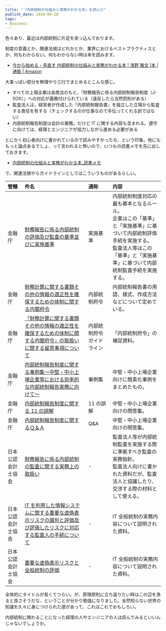```yaml
---
title: "『内部統制の仕組みと実務がわかる本』を読んだ"
publish_date: 2019-09-28
tags:
- Business
---
```


色々あり、最近は内部統制に片足を突っ込んでおります。

制度の意義とか、関連法規はどれかとか、業界におけるベストプラクティスとか、何もわからない。何もわからない時は本を読みます。

- [今から始める・見直す 内部統制の仕組みと実務がわかる本 | 浅野 雅文 |本 | 通販 | Amazon](https://www.amazon.co.jp/dp/4502295817)

大事っぽい部分を無理やり三行でまとめるとこんな感じ。

- すべての上場企業は金商法のもと、「財務報告に係る内部統制報告制度（J-SOX）」への対応が義務付けられている（違反したら当然罰則がある）
- 監査法人は、経営者が作成した「内部統制報告書」を独立した立場から監査する責任を有する（チェックするのが仕事なので手伝ってくれる訳ではない）
- 内部統制報告制度は会計の業務。だけど IT に関する内容も含まれる。遵守に向けては、経理とエンジニアが協力しながら進める必要がある

とにかく初心者向けに書かれているので読みやすかったな、という印象。他にももっと論点あるでしょ、って言われると怖いので、いつもの読書メモを先に出しておきます。

- [内部統制の仕組みと実務がわかる本_読書メモ](https://gist.github.com/gushernobindsme/e5f6a428b62965b5fa9d60f1cb2694de)

で、関連法規やらガイドラインとしてはこういうものがあるらしい。

| 管轄 | 件名 | 通称 | 内容 |
|:--|:--|:--|:--|
| 金融庁 | [財務報告に係る内部統制の評価及び監査の基準並びに実施基準](https://www.fsa.go.jp/singi/singi_kigyou/tosin/20110330/01.pdf) | 実施基準 | 内部統制制度対応の最も基本となるルール。<br/>企業はこの「基準」と「実施基準」に基づいて内部統制評価手続を実施する。<br/>監査法人等はこの「基準」と「実施基準」に基づいて内部統制監査手続を実施する。 |
| 金融庁 | [財務計算に関する書類その他の情報の適正性を確保するための体制に関する内閣府令](https://elaws.e-gov.go.jp/search/elawsSearch/elaws_search/lsg0500/detail?lawId=419M60000002062&openerCode=1) | 内部統制府令 | 内部統制報告書の用語、様式、作成方法などについて定めている。 |
| 金融庁 | [「財務計算に関する書類その他の情報の適正性を確保するための体制に関する内閣府令」の取扱いに関する留意事項について](https://www.fsa.go.jp/common/law/kaiji/13.pdf) | 内部統制府令ガイドライン | 「内部統制府令」の補足資料。 |
| 金融庁 | [内部統制報告制度に関する事例集〜中堅・中小上場企業等における効率的な内部統制報告実務に向けて〜](https://www.fsa.go.jp/news/22/sonota/20110331-10/01.pdf) | 事例集 | 中堅・中小上場企業向けに簡素化事例をまとめたもの。 |
| 金融庁 | [内部統制報告制度に関する 11 の誤解](https://www.fsa.go.jp/news/19/syouken/20080311-1/01.pdf) | 11 の誤解 | 中堅・中小上場企業向けの問答集。 |
| 金融庁 | [内部統制報告制度に関するＱ＆Ａ](https://www.fsa.go.jp/common/law/kaiji/13a.pdf) | Q&A | 中堅・中小上場企業向けの問答集。 |
| 日本公認会計士協会 | [財務報告に係る内部統制の監査に関する実務上の取扱い](https://jicpa.or.jp/specialized_field/publication/files/2-8-82-2-120615.pdf) | - | 監査法人等が内部統制監査を実施する際に準拠すべき監査の実務指針。<br/>監査法人向けに書かれた資料だが、監査法人と協議したり、交渉する際の材料として使える。 |
| 日本公認会計士協会 | [IT を利用した情報システムに関する重要な虚偽表示リスクの識別と評価及び評価したリスクに対応する監査人の手続について](https://jicpa.or.jp/specialized_field/files/0-10-6-2b-20111222.pdf) | - | IT 全般統制の実務内容について説明された資料。 |
| 日本公認会計士協会 | [重要な虚偽表示リスクと全般統制の評価](https://jicpa.or.jp/specialized_field/files/2-10-46-2-20141007.pdf) | - | IT 全般統制の実務内容について説明された資料。 |

全体的にタイトルが長くてつらい。が、原理原則に立ち返りたい時はこの辺を漁ると良さそうだな、ということが分かり勉強になりました。全然知らない世界の知識を久々に身につけられた感があって、これはこれでおもしろい。

内部統制に関わることになった経理の人やエンジニアの人は読んでみるといいんじゃないでしょうか。